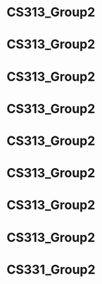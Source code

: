 # CS313_Group2
# CS313_Group2
# CS313_Group2
# CS313_Group2
# CS313_Group2
# CS313_Group2
# CS313_Group2
# CS313_Group2
# CS331_Group2

